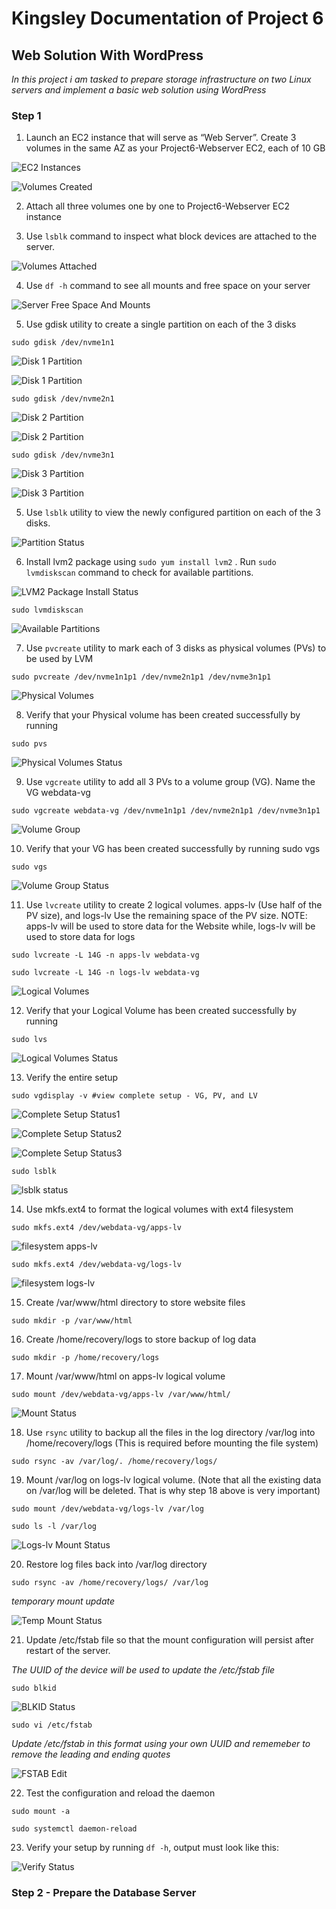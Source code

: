 # Kingsley Documentation of Project 6

## Web Solution With WordPress

*In this project i am tasked to prepare storage infrastructure on two Linux servers and implement a basic web solution using WordPress*

### Step 1

1. Launch an EC2 instance that will serve as “Web Server”. Create 3 volumes in the same AZ as your Project6-Webserver EC2, each of 10 GB

![EC2 Instances](./images/ec2-instances.jpg)

![Volumes Created](./images/volumes-created.jpg)

2. Attach all three volumes one by one to Project6-Webserver EC2 instance

3. Use `lsblk` command to inspect what block devices are attached to the server.

![Volumes Attached](./images/block-volumes-attached.jpg)

4. Use `df -h` command to see all mounts and free space on your server

![Server Free Space And Mounts](./images/server-mounts-freespace.jpg)

5. Use gdisk utility to create a single partition on each of the 3 disks

`sudo gdisk /dev/nvme1n1`

![Disk 1 Partition](./images/disk-partition1a.jpg)

![Disk 1 Partition](./images/disk-partition1b.jpg)

`sudo gdisk /dev/nvme2n1`

![Disk 2 Partition](./images/disk-partition2a.jpg)

![Disk 2 Partition](./images/disk-partition2b.jpg)

`sudo gdisk /dev/nvme3n1`

![Disk 3 Partition](./images/disk-partition3a.jpg)

![Disk 3 Partition](./images/disk-partition3b.jpg)

5. Use `lsblk` utility to view the newly configured partition on each of the 3 disks.

![Partition Status](./images/partition-status.jpg)

6. Install lvm2 package using `sudo yum install lvm2` . Run `sudo lvmdiskscan` command to check for available partitions.

![LVM2 Package Install Status](./images/lvm2-package-status.jpg)

`sudo lvmdiskscan`

![Available Partitions](./images/partition-scan.jpg)

7. Use `pvcreate` utility to mark each of 3 disks as physical volumes (PVs) to be used by LVM

`sudo pvcreate /dev/nvme1n1p1 /dev/nvme2n1p1 /dev/nvme3n1p1`

![Physical Volumes](./images/physical-volumes.jpg)

8. Verify that your Physical volume has been created successfully by running  

`sudo pvs`

![Physical Volumes Status](./images/physical-volumes-status.jpg)

9. Use `vgcreate` utility to add all 3 PVs to a volume group (VG). Name the VG webdata-vg

`sudo vgcreate webdata-vg /dev/nvme1n1p1 /dev/nvme2n1p1 /dev/nvme3n1p1`

![Volume Group](./images/volume-group.jpg)

10. Verify that your VG has been created successfully by running sudo vgs

`sudo vgs`

![Volume Group Status](./images/volume-group-status.jpg)

11. Use `lvcreate` utility to create 2 logical volumes. apps-lv (Use half of the PV size), and logs-lv Use the remaining space of the PV size. NOTE: apps-lv will be used to store data for the Website while, logs-lv will be used to store data for logs

`sudo lvcreate -L 14G -n apps-lv webdata-vg`

`sudo lvcreate -L 14G -n logs-lv webdata-vg`

![Logical Volumes](./images/logical-volumes.jpg)

12. Verify that your Logical Volume has been created successfully by running 

`sudo lvs`

![Logical Volumes Status](./images/logical-volumes-status.jpg)

13. Verify the entire setup

`sudo vgdisplay -v #view complete setup - VG, PV, and LV`

![Complete Setup Status1](./images/complete-setup1.jpg)

![Complete Setup Status2](./images/complete-setup2.jpg)

![Complete Setup Status3](./images/complete-setup3.jpg)

`sudo lsblk`

![lsblk status](./images/lsblk%20status.jpg)

14. Use mkfs.ext4 to format the logical volumes with ext4 filesystem

`sudo mkfs.ext4 /dev/webdata-vg/apps-lv`

![filesystem apps-lv](./images/filesystem-apps-lv.jpg)

`sudo mkfs.ext4 /dev/webdata-vg/logs-lv`

![filesystem logs-lv](./images/filesystem-logs-lv.jpg)

15. Create /var/www/html directory to store website files

`sudo mkdir -p /var/www/html`

16. Create /home/recovery/logs to store backup of log data

`sudo mkdir -p /home/recovery/logs`

17. Mount /var/www/html on apps-lv logical volume

`sudo mount /dev/webdata-vg/apps-lv /var/www/html/`

![Mount Status](./images/mount-status.jpg)

18. Use `rsync` utility to backup all the files in the log directory /var/log into /home/recovery/logs (This is required before mounting the file system)

`sudo rsync -av /var/log/. /home/recovery/logs/`

19. Mount /var/log on logs-lv logical volume. (Note that all the existing data on /var/log will be deleted. That is why step 18 above is very important)

`sudo mount /dev/webdata-vg/logs-lv /var/log`

`sudo ls -l /var/log`

![Logs-lv Mount Status](./images/logs-lv-mount-status.jpg)

20. Restore log files back into /var/log directory

`sudo rsync -av /home/recovery/logs/ /var/log`

*temporary mount update*

![Temp Mount Status](./images/temp-mount-status.jpg)

21. Update /etc/fstab file so that the mount configuration will persist after restart of the server.

*The UUID of the device will be used to update the /etc/fstab file*

`sudo blkid`

![BLKID Status](./images/sudo-blkid-status.jpg)

`sudo vi /etc/fstab`

*Update /etc/fstab in this format using your own UUID and rememeber to remove the leading and ending quotes*

![FSTAB Edit](./images/fstab-edits.jpg)

22. Test the configuration and reload the daemon

`sudo mount -a`

`sudo systemctl daemon-reload`

23. Verify your setup by running `df -h`, output must look like this:

![Verify Status](./images/verify-status.jpg)


### Step 2 - Prepare the Database Server

















